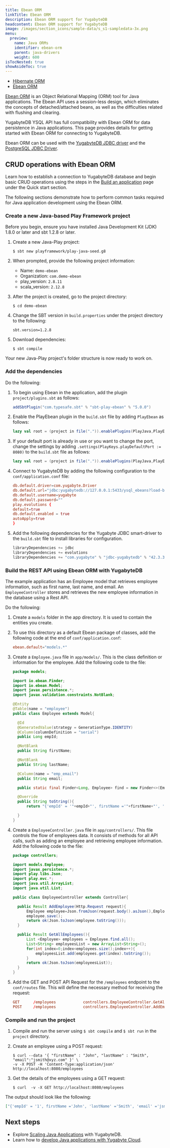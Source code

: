 ```yaml
---
title: Ebean ORM
linkTitle: Ebean ORM
description: Ebean ORM support for YugabyteDB
headcontent: Ebean ORM support for YugabyteDB
image: /images/section_icons/sample-data/s_s1-sampledata-3x.png
menu:
  preview:
    name: Java ORMs
    identifier: ebean-orm
    parent: java-drivers
    weight: 600
isTocNested: true
showAsideToc: true
---
```


<ul class="nav nav-tabs-alt nav-tabs-yb">

  <li >
    <a href="/preview/drivers-orms/java/hibernate" class="nav-link">
      <i class="icon-java-bold" aria-hidden="true"></i>
      Hibernate ORM
    </a>
  </li>

  <li >
    <a href="/preview/drivers-orms/java/ebean/" class="nav-link active">
      <i class="icon-java-bold" aria-hidden="true"></i>
      Ebean ORM
    </a>
  </li>

</ul>

[Ebean ORM](https://ebean.io/) is an Object Relational Mapping (ORM) tool for Java applications. The Ebean API uses a session-less design, which eliminates the concepts of detached/attached beans, as well as the difficulties related with flushing and clearing.

YugabyteDB YSQL API has full compatibility with Ebean ORM for data persistence in Java applications. This page provides details for getting started with Ebean ORM for connecting to YugabyteDB.

Ebean ORM can be used with the [YugabyteDB JDBC driver](../yugabyte-jdbc) and the [PostgreSQL JDBC Driver](../postgres-jdbc).

## CRUD operations with Ebean ORM

Learn how to establish a connection to YugabyteDB database and begin basic CRUD operations using the steps in the [Build an application](/preview/quick-start/build-apps/java/ysql-ebeans/) page under the Quick start section.

The following sections demonstrate how to perform common tasks required for Java application development using the Ebean ORM.

### Create a new Java-based Play Framework project

Before you begin, ensure you have installed Java Development Kit (JDK) 1.8.0 or later and sbt 1.2.8 or later.

1. Create a new Java-Play project:

    ```shell
    $ sbt new playframework/play-java-seed.g8
    ```

1. When prompted, provide the following project information:

    - Name: `demo-ebean`
    - Organization: `com.demo-ebean`
    - play_version: `2.8.11`
    - scala_version: `2.12.8`

1. After the project is created, go to the project directory:

    ```shell
    $ cd demo-ebean
    ```

1. Change the SBT version in `build.properties` under the project directory to the following:

    ```code
    sbt.version=1.2.8
    ```

1. Download dependencies:

    ```shell
    $ sbt compile
    ```

Your new Java-Play project's folder structure is now ready to work on.

### Add the dependencies

Do the following:

1. To begin using Ebean in the application, add the plugin `project/plugins.sbt` as follows:

    ```sbt
    addSbtPlugin("com.typesafe.sbt" % "sbt-play-ebean" % "5.0.0")
    ```

1. Enable the PlayEbean plugin in the `build.sbt` file by adding `PlayEbean` as follows:

    ```sbt
    lazy val root = (project in file(".")).enablePlugins(PlayJava,PlayEbean)
    ```

1. If your default port is already in use or you want to change the port, change the settings by adding `.settings(PlayKeys.playDefaultPort := 8080)` to the `build.sbt` file as follows:

    ```sbt
    lazy val root = (project in file(".")).enablePlugins(PlayJava,PlayEbean).settings(PlayKeys.playDefaultPort := 8080)
    ```

1. Connect to YugabyteDB by adding the following configuration to the `conf/application.conf` file:

    ```conf
    db.default.driver=com.yugabyte.Driver
    db.default.url="jdbc:yugabytedb://127.0.0.1:5433/ysql_ebeans?load-balance=true"
    db.default.username=yugabyte
    db.default.password=""
    play.evolutions {
    default=true
    db.default.enabled = true
    autoApply=true
    }
    ```

1. Add the following dependencies for the Yugabyte JDBC smart-driver to the `build.sbt` file to install libraries for configuration.

    ```sbt
    libraryDependencies += jdbc
    libraryDependencies += evolutions
    libraryDependencies += "com.yugabyte" % "jdbc-yugabytedb" % "42.3.3"
    ```

### Build the REST API using Ebean ORM with YugabyteDB

The example application has an Employee model that retrieves employee information, such as first name, last name, and email. An `EmployeeController` stores and retrieves the new employee information in the database using a Rest API.

Do the following:

1. Create a `models` folder in the app directory. It is used to contain the entities you create.

1. To use this directory as a default Ebean package of classes, add the following code at the end of `conf/application.conf`:

    ```conf
    ebean.default="models.*"
    ```

1. Create a `Employee.java` file in `app/models/`. This is the class definition or information for the employee. Add the following code to the file:

    ```java
    package models;
    
    import io.ebean.Finder;
    import io.ebean.Model;
    import javax.persistence.*;
    import javax.validation.constraints.NotBlank;
    
    @Entity
    @Table(name = "employee")
    public class Employee extends Model{
    
      @Id
      @GeneratedValue(strategy = GenerationType.IDENTITY)
      @Column(columnDefinition = "serial")
      public Long empId;
    
      @NotBlank
      public String firstName;
    
      @NotBlank
      public String lastName;
    
      @Column(name = "emp_email")
      public String email;
    
      public static final Finder<Long, Employee> find = new Finder<>(Employee.class);
    
      @Override
      public String toString(){
          return "{'empId' = '"+empId+"', firstName ='"+firstName+"', 'lastName'      ='"+lastName+"', 'email' ='"+email+"' }";
    
      }
    }
    ```

1. Create a `EmployeeController.java` file in `app/controllers/`. This file controls the flow of employees data. It consists of methods for all API calls, such as adding an employee and retrieving employee information. Add the following code to the file:

    ```java
    package controllers;
    
    import models.Employee;
    import javax.persistence.*;
    import play.libs.Json;
    import play.mvc.*;
    import java.util.ArrayList;
    import java.util.List;
    
    public class EmployeeController extends Controller{
    
      public Result AddEmployee(Http.Request request){      
          Employee employee=Json.fromJson(request.body().asJson(),Employee.class);
          employee.save();
          return ok(Json.toJson(employee.toString()));
      }
    
      public Result GetAllEmployees(){
          List <Employee> employees = Employee.find.all();
          List<String> employeesList = new ArrayList<String>();
          for(int index=0;index<employees.size();index++){
              employeesList.add(employees.get(index).toString());
          }
          return ok(Json.toJson(employeesList));
      }
    }
    ```

1. Add the GET and POST API Request for the `/employees` endpoint to the `conf/routes` file. This will define the necessary method for receiving the request:

    ```conf
    GET      /employees            controllers.EmployeeController.GetAllEmployees
    POST     /employees            controllers.EmployeeController.AddEmployee(request: Request)
    ```

### Compile and run the project

1. Compile and run the server using `$ sbt compile` and `$ sbt run` in the `project` directory.

1. Create an employee using a POST request:

    ```shell
    $ curl --data '{ "firstName" : "John", "lastName" : "Smith", "email":"jsmith@xyz.com" }' \
    -v -X POST -H 'Content-Type:application/json' http://localhost:8080/employees
    ```

1. Get the details of the employees using a GET request:

    ```shell
    $ curl  -v -X GET http://localhost:8080/employees
    ```

The output should look like the following:

  ```output.json
  ["{'empId' = '1', firstName ='John', 'lastName' ='Smith', 'email' ='jsmith@xyz.com' }"]
  ```

## Next steps

- Explore [Scaling Java Applications](/preview/explore/linear-scalability) with YugabyteDB.
- Learn how to [develop Java applications with Yugabyte Cloud](/preview/yugabyte-cloud/cloud-quickstart/cloud-build-apps/cloud-ysql-yb-jdbc/).
